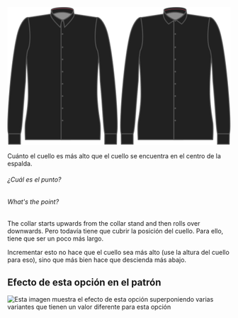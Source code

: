 ![Vuelta del cuello](collarroll.svg)

Cuánto el cuello es más alto que el cuello se encuentra en el centro de la espalda.

<Note>

###### ¿Cuál es el punto?

###### What's the point?

The collar starts upwards from the collar stand and then rolls over downwards. Pero todavía tiene que cubrir la posición del cuello. Para ello, tiene que ser un poco más largo.

Incrementar esto no hace que el cuello sea más alto (use la altura del cuello para eso), sino que más bien hace que descienda más abajo.

</Note>

## Efecto de esta opción en el patrón

![Esta imagen muestra el efecto de esta opción superponiendo varias variantes que tienen un valor diferente para esta opción](simone\_collarroll\_sample.svg "Efecto de esta opción en el patrón")
